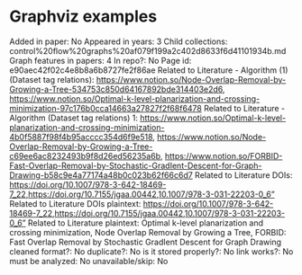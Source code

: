 # Graphviz examples

Added in paper: No
Appeared in years: 3
Child collections: control%20flow%20graphs%20af079f199a2c402d8633f6d41101934b.md
Graph features in papers: 4
In repo?: No
Page id: e90aec42f02c4e8b8a6b8727fe2f86ae
Related to Literature - Algorithm (1) (Dataset tag relations): https://www.notion.so/Node-Overlap-Removal-by-Growing-a-Tree-534753c850d64167892bde314403e2d6, https://www.notion.so/Optimal-k-level-planarization-and-crossing-minimization-97c176b0cca14663a27827f2f68f6478
Related to Literature - Algorithm (Dataset tag relations) 1: https://www.notion.so/Optimal-k-level-planarization-and-crossing-minimization-4b0f5887f98f4b95acccc354d6f9e518, https://www.notion.so/Node-Overlap-Removal-by-Growing-a-Tree-c69ee6ac8232493b9f8d26ed56235a6b, https://www.notion.so/FORBID-Fast-Overlap-Removal-by-Stochastic-GradIent-Descent-for-Graph-Drawing-b58c9e4a77174a48b0c023b62f66c6d7
Related to Literature DOIs: https://doi.org/10.1007/978-3-642-18469-7_22,https://doi.org/10.7155/jgaa.00442,10.1007/978-3-031-22203-0_6”
Related to Literature DOIs plaintext: https://doi.org/10.1007/978-3-642-18469-7_22,https://doi.org/10.7155/jgaa.00442,10.1007/978-3-031-22203-0_6”
Related to Literature plaintext: Optimal k-level planarization and crossing minimization, Node Overlap Removal by Growing a Tree, FORBID: Fast Overlap Removal by Stochastic GradIent Descent for Graph Drawing
cleaned format?: No
duplicate?: No
is it stored properly?: No
link works?: No
must be analyzed: No
unavailable/skip: No